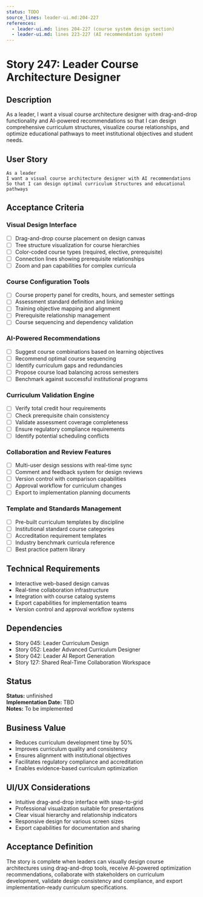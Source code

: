 ```yaml
---
status: TODO
source_lines: leader-ui.md:204-227
references:
  - leader-ui.md: lines 204-227 (course system design section)
  - leader-ui.md: lines 223-227 (AI recommendation system)
---
```


# Story 247: Leader Course Architecture Designer

## Description
As a leader, I want a visual course architecture designer with drag-and-drop functionality and AI-powered recommendations so that I can design comprehensive curriculum structures, visualize course relationships, and optimize educational pathways to meet institutional objectives and student needs.

## User Story
```
As a leader
I want a visual course architecture designer with AI recommendations
So that I can design optimal curriculum structures and educational pathways
```

## Acceptance Criteria

### Visual Design Interface
- [ ] Drag-and-drop course placement on design canvas
- [ ] Tree structure visualization for course hierarchies
- [ ] Color-coded course types (required, elective, prerequisite)
- [ ] Connection lines showing prerequisite relationships
- [ ] Zoom and pan capabilities for complex curricula

### Course Configuration Tools
- [ ] Course property panel for credits, hours, and semester settings
- [ ] Assessment standard definition and linking
- [ ] Training objective mapping and alignment
- [ ] Prerequisite relationship management
- [ ] Course sequencing and dependency validation

### AI-Powered Recommendations
- [ ] Suggest course combinations based on learning objectives
- [ ] Recommend optimal course sequencing
- [ ] Identify curriculum gaps and redundancies
- [ ] Propose course load balancing across semesters
- [ ] Benchmark against successful institutional programs

### Curriculum Validation Engine
- [ ] Verify total credit hour requirements
- [ ] Check prerequisite chain consistency
- [ ] Validate assessment coverage completeness
- [ ] Ensure regulatory compliance requirements
- [ ] Identify potential scheduling conflicts

### Collaboration and Review Features
- [ ] Multi-user design sessions with real-time sync
- [ ] Comment and feedback system for design reviews
- [ ] Version control with comparison capabilities
- [ ] Approval workflow for curriculum changes
- [ ] Export to implementation planning documents

### Template and Standards Management
- [ ] Pre-built curriculum templates by discipline
- [ ] Institutional standard course categories
- [ ] Accreditation requirement templates
- [ ] Industry benchmark curricula reference
- [ ] Best practice pattern library

## Technical Requirements
- Interactive web-based design canvas
- Real-time collaboration infrastructure
- Integration with course catalog systems
- Export capabilities for implementation teams
- Version control and approval workflow systems

## Dependencies
- Story 045: Leader Curriculum Design
- Story 052: Leader Advanced Curriculum Designer
- Story 042: Leader AI Report Generation
- Story 127: Shared Real-Time Collaboration Workspace


## Status
**Status:** unfinished  
**Implementation Date:** TBD  
**Notes:** To be implemented
## Business Value
- Reduces curriculum development time by 50%
- Improves curriculum quality and consistency
- Ensures alignment with institutional objectives
- Facilitates regulatory compliance and accreditation
- Enables evidence-based curriculum optimization

## UI/UX Considerations
- Intuitive drag-and-drop interface with snap-to-grid
- Professional visualization suitable for presentations
- Clear visual hierarchy and relationship indicators
- Responsive design for various screen sizes
- Export capabilities for documentation and sharing

## Acceptance Definition
The story is complete when leaders can visually design course architectures using drag-and-drop tools, receive AI-powered optimization recommendations, collaborate with stakeholders on curriculum development, validate design consistency and compliance, and export implementation-ready curriculum specifications.